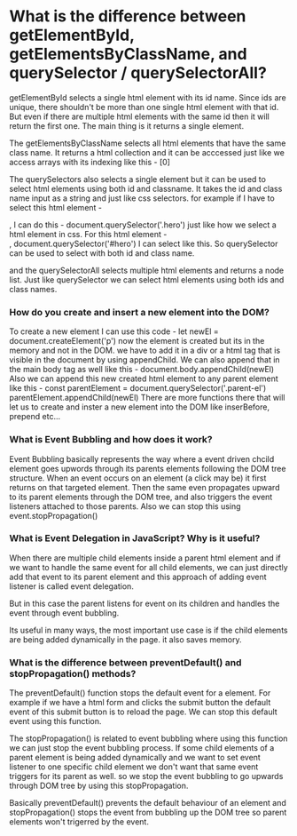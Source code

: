 # What is the difference between getElementById, getElementsByClassName, and querySelector / querySelectorAll?

getElementById selects a single html element with its id name. Since ids are unique, there shouldn't be more than one single html element with that id. But even if there are multiple html elements with the same id then it will return the first one. The main thing is it returns a single element.

The getElementsByClassName selects all html elements that have the same class name. It returns a html collection and it can be acccessed just like we access arrays with its indexing like this - [0]

The querySelectors also selects a single element but it can be used to select html elements using both id and classname. It takes the id and class name input as a string and just like css selectors. for example if I have to select this html element -  <section class="hero">, I can do this - document.querySelector('.hero') just like how we select a html element in css. For this html element - <section id="hero"> , document.querySelector('#hero') I can select like this. So querySelector can be used to select with both id and class name. 

and the querySelectorAll selects multiple html elements and returns a node list. Just like querySelector we can select html elements using both ids and class names. 

# How do you create and insert a new element into the DOM?

To create a new element I can use this code - let newEl = document.createElement('p') 
now the element is created but its in the memory and not in the DOM. we have to add it in a div or a html tag that is visible in the document by using appendChild. 
We can also append that in the main body tag as well like this - document.body.appendChild(newEl)
Also we can append this new created html element to any parent element like this - 
const parentElement = document.querySelector('.parent-el')
parentElement.appendChild(newEl)
There are more functions there that will let us to create and inster a new element into the DOM like inserBefore, prepend etc...


# What is Event Bubbling and how does it work?

Event Bubbling basically represents the way where a event driven chcild element goes upwords through its parents elements following the DOM tree structure. When an event occurs on an element (a click may be) it first returns on that targeted element. Then the same even propagates upward to its parent elements through the DOM tree, and also triggers the event listeners attached to those parents.
Also we can stop this using event.stopPropagation()


# What is Event Delegation in JavaScript? Why is it useful?

When there are multiple child elements inside a parent html element and if we want to handle the same event for all child elements, we can just directly add that event to its parent element and this approach of adding event listener is called event delegation. 

But in this case the parent listens for event on its children and handles the event through event bubbling.

Its useful in many ways, the most important use case is if the child elements are being added dynamically in the page. it also saves memory.

# What is the difference between preventDefault() and stopPropagation() methods?
The preventDefault() function stops the default event for a element. For example if we have a html form and clicks the submit button the default event of this submit button is to reload the page. We can stop this default event using this function.

The stopPropagation() is related to event bubbling where using this function we can just stop the event bubbling process. If some child elements of a parent element is being added dynamically and we want to set event listener to one specific child element we don't want that same event triggers for its parent as well. so we stop the event bubbling to go upwards through DOM tree by using this stopPropagation.

Basically preventDefault() prevents the default behaviour of an element and stopPropagation() stops the event from bubbling up the DOM tree so parent elements won't trigerred by the event.
